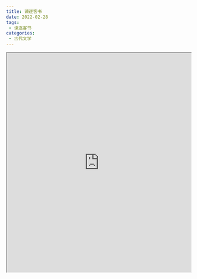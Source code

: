 ```yaml
---
title: 谏逐客书
date: 2022-02-28
tags:
 - 谏逐客书
categories:
 - 古代文学
---
```




<iframe src="http://localhost:8080/pdf/web/viewer.html?file=https://vkceyugu.cdn.bspapp.com/VKCEYUGU-e9075d72-0451-48df-afe1-d46932ae4554/ed4b4dbe-6a31-48d9-946b-11a481cf6c47.pdf" width="100%" height="600px"></iframe>
